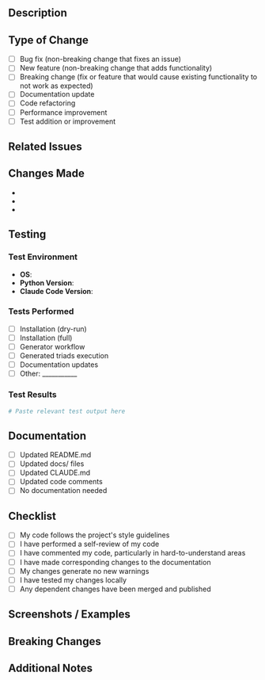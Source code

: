 ## Description
<!-- Provide a clear description of your changes -->

## Type of Change
<!-- Mark the relevant option with an 'x' -->
- [ ] Bug fix (non-breaking change that fixes an issue)
- [ ] New feature (non-breaking change that adds functionality)
- [ ] Breaking change (fix or feature that would cause existing functionality to not work as expected)
- [ ] Documentation update
- [ ] Code refactoring
- [ ] Performance improvement
- [ ] Test addition or improvement

## Related Issues
<!-- Link to related issues: Fixes #123, Closes #456 -->

## Changes Made
<!-- List the main changes in bullet points -->
-
-
-

## Testing
<!-- Describe how you tested your changes -->

### Test Environment
- **OS**:
- **Python Version**:
- **Claude Code Version**:

### Tests Performed
- [ ] Installation (dry-run)
- [ ] Installation (full)
- [ ] Generator workflow
- [ ] Generated triads execution
- [ ] Documentation updates
- [ ] Other: ___________

### Test Results
```bash
# Paste relevant test output here
```

## Documentation
<!-- Have you updated relevant documentation? -->
- [ ] Updated README.md
- [ ] Updated docs/ files
- [ ] Updated CLAUDE.md
- [ ] Updated code comments
- [ ] No documentation needed

## Checklist
<!-- Ensure all items are complete -->
- [ ] My code follows the project's style guidelines
- [ ] I have performed a self-review of my code
- [ ] I have commented my code, particularly in hard-to-understand areas
- [ ] I have made corresponding changes to the documentation
- [ ] My changes generate no new warnings
- [ ] I have tested my changes locally
- [ ] Any dependent changes have been merged and published

## Screenshots / Examples
<!-- If applicable, add screenshots or example output -->

## Breaking Changes
<!-- If this is a breaking change, describe the impact and migration path -->

## Additional Notes
<!-- Add any other context about the pull request here -->
